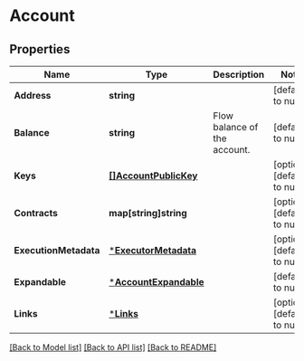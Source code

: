 # Account

## Properties
Name | Type | Description | Notes
------------ | ------------- | ------------- | -------------
**Address** | **string** |  | [default to null]
**Balance** | **string** | Flow balance of the account. | [default to null]
**Keys** | [**[]AccountPublicKey**](AccountPublicKey.md) |  | [optional] [default to null]
**Contracts** | **map[string]string** |  | [optional] [default to null]
**ExecutionMetadata** | [***ExecutorMetadata**](ExecutorMetadata.md) |  | [optional] [default to null]
**Expandable** | [***AccountExpandable**](Account__expandable.md) |  | [default to null]
**Links** | [***Links**](Links.md) |  | [optional] [default to null]

[[Back to Model list]](../README.md#documentation-for-models) [[Back to API list]](../README.md#documentation-for-api-endpoints) [[Back to README]](../README.md)


